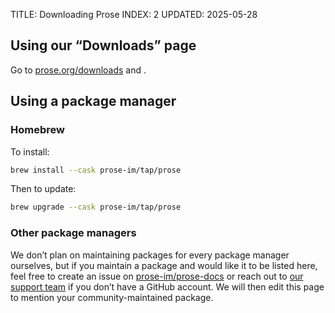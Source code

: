 TITLE: Downloading Prose
INDEX: 2
UPDATED: 2025-05-28

## Using our “Downloads” page

Go to [prose.org/downloads](https://prose.org/downloads) and .

## Using a package manager

### Homebrew

To install:

```bash
brew install --cask prose-im/tap/prose
```

Then to update:

```bash
brew upgrade --cask prose-im/tap/prose
```

### Other package managers

We don’t plan on maintaining packages for every package manager ourselves, but if you maintain a package and would like it to be listed here, feel free to create an issue on [prose-im/prose-docs](https://github.com/prose-im/prose-docs/issues) or reach out to [our support team](#crisp-chat-open) if you don’t have a GitHub account. We will then edit this page to mention your community-maintained package.
